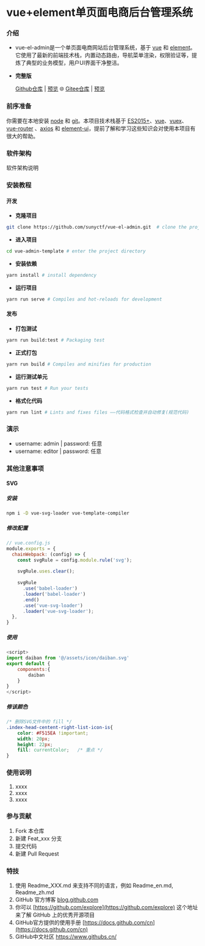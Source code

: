 # vue+element单页面电商后台管理系统
### 介绍

- vue-el-admin是一个单页面电商网站后台管理系统，基于 [vue](https://github.com/vuejs/vue) 和 [element](https://github.com/ElemeFE/element)。它使用了最新的前端技术栈，内置动态路由，导航菜单渲染，权限验证等，提炼了典型的业务模型，用户UI界面干净整洁。

- **完整版**

  [Github仓库](https://github.com/sunyctf/vue-el-admin) | [预览](https://sunyctf.github.io/vue-el-admin/index.html)  🌐  [Gitee仓库](https://gitee.com/sunyctf/vue-el-admin) | [预览](https://sunyctf.gitee.io/vue-el-admin/index.html)

### 前序准备

你需要在本地安装 [node](http://nodejs.org/) 和 [git](https://git-scm.com/)。本项目技术栈基于 [ES2015+](http://es6.ruanyifeng.com/)、[vue](https://cn.vuejs.org/index.html)、[vuex](https://vuex.vuejs.org/zh-cn/)、[vue-router](https://router.vuejs.org/zh-cn/) 、[axios](https://github.com/axios/axios) 和 [element-ui](https://github.com/ElemeFE/element)，提前了解和学习这些知识会对使用本项目有很大的帮助。

### 软件架构

软件架构说明

### 安装教程

#### 开发

- **克隆项目**

```bash
git clone https://github.com/sunyctf/vue-el-admin.git  # clone the project
```

- **进入项目**

```bash
cd vue-admin-template # enter the project directory
```

- **安装依赖**

```bash
yarn install # install dependency
```

- **运行项目**

```bash
yarn run serve # Compiles and hot-reloads for development
```

#### 发布

- **打包测试**

```bash
yarn run build:test # Packaging test
```

- **正式打包**

```bash
yarn run build # Compiles and minifies for production
```

- **运行测试单元**

```bash
yarn run test # Run your tests
```

- **格式化代码**

```bash
yarn run lint # Lints and fixes files ——代码格式检查并自动修复(规范代码)
```

### 演示

- username: admin  |  password: 任意
- username: editor  |  password: 任意

### 其他注意事项

#### SVG

##### 安装

```bash
npm i -D vue-svg-loader vue-template-compiler
```

##### 修改配置

```javascript
// vue.config.js
module.exports = {
  chainWebpack: (config) => {
    const svgRule = config.module.rule('svg');
 
    svgRule.uses.clear();
 
    svgRule
      .use('babel-loader')
      .loader('babel-loader')
      .end()
      .use('vue-svg-loader')
      .loader('vue-svg-loader');
  },
}
```

##### 使用

```javascript
<script>
import daiban from '@/assets/icon/daiban.svg'
export default {
    components:{
        daiban
    }
}
</script>
```

##### 修该颜色

```css
/* 删除SVG文件中的 fill */
.index-head-centent-right-list-icon-is{
    color: #F515EA !important;
    width: 20px;
    height: 22px;
    fill: currentColor;   /* 重点 */
}
```
### 使用说明

1.  xxxx
2.  xxxx
3.  xxxx

### 参与贡献

1.  Fork 本仓库
2.  新建 Feat_xxx 分支
3.  提交代码
4.  新建 Pull Request


### 特技

1.  使用 Readme\_XXX.md 来支持不同的语言，例如 Readme\_en.md, Readme\_zh.md
2.  GitHub 官方博客 [blog.github.com](https://github.blog)
3.  你可以 [https://github.com/explore](https://github.com/explore) 这个地址来了解 GitHub 上的优秀开源项目
4.  GitHub官方提供的使用手册 [https://docs.github.com/cn](https://docs.github.com/cn)
5.  GitHub中文社区 https://www.githubs.cn/
